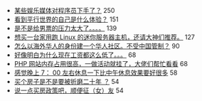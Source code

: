 - [某些娱乐媒体对程序员下手了？](https://www.v2ex.com/t/583319) 250
- [看到平行世界的自己是什么体验？](https://www.v2ex.com/t/583304) 151
- [是不是给男票的压力太大了。。。。](https://www.v2ex.com/t/583510) 139
- [想买一台家用跑 Linux 的迷你服务器主机，还请大神们推荐。](https://www.v2ex.com/t/583289) 127
- [怎么以海外华人的身份建一个华人社区。不受中国管制？](https://www.v2ex.com/t/583395) 90
- [好像明白为什么现在工资都这么低了。。。](https://www.v2ex.com/t/583500) 68
- [PHP 网站内存占用很高，一做活动就挂了，大佬们帮忙看看](https://www.v2ex.com/t/583298) 68
- [感觉晚上 7： 00 左右休息一下比中午休息效果要好很多](https://www.v2ex.com/t/583348) 58
- [买个房子是不是要被折磨二十年 ？](https://www.v2ex.com/t/583437) 54
- [说一点买房政策吧，顺便征（女）友](https://www.v2ex.com/t/583384) 54